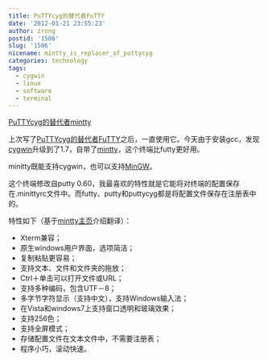 ```yaml
---
title: PuTTYcyg的替代者FuTTY
date: '2012-01-21 23:55:23'
author: zrong
postid: '1506'
slug: '1506'
nicename: mintty_is_replacer_of_puttycyg
categories: technology
tags:
  - cygwin
  - linux
  - software
  - terminal
---
```


[PuTTYcyg的替代者mintty](https://blog.zengrong.net/post/1553.html)

上次写了[PuTTYcyg的替代者FuTTY](https://blog.zengrong.net/post/1506.html)之后，一直使用它。今天由于安装gcc，发现[cygwin](https://blog.zengrong.net/tag/cygwin/)升级到了1.7，自带了[mintty](http://code.google.com/p/mintty/)，这个终端比futty更好用。

minitty既能支持cygwin，也可以支持[MinGW](http://www.mingw.org/)。

这个终端修改自putty 0.60，我最喜欢的特性就是它能将对终端的配置保存在.minittyrc文件中。而futty、putty和puttycyg都是将配置文件保存在注册表中的。

特性如下（基于[mintty主页](http://code.google.com/p/mintty/)介绍翻译）：<!--more-->

- Xterm兼容；
- 原生windows用户界面，选项简洁；
- 复制粘贴更容易；
- 支持文本、文件和文件夹的拖放；
- Ctrl＋单击可以打开文件或URL；
- 支持多种编码，包含UTF－8；
- 多字节字符显示（支持中文），支持Windows输入法；
- 在Vista和windows7上支持窗口透明和玻璃效果；
- 支持256色；
- 支持全屏模式；
- 存储配置文件在文本文件中，不需要注册表；
- 程序小巧，滚动快速。
